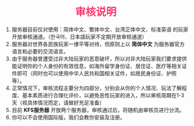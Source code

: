 # <div align="center"><font color=#FD366D>审核说明</font></div>
1. 服务器目前仅对使用：简体中文、繁体中文、台湾正体中文、标准英语 的玩家开放审核通道。（한국어、日本語玩家不定期开放审核通道）
2. 服务器对世界各民族玩家一律平等对待，但原则上以 **简体中文** 为服务器官方语言和必要的交流语言。
3. 由于服务器曾遭受过非大陆玩家的恶意破坏，所以对非大陆玩家我们要求提供能证明你的个人身份的有效信息，如海外留学身份证、居住证、医疗等相关证件即可（同时也可以使用中华人民共和国相关证件，如居民身份证、护照等）。
4. 正常情况下，审核流程主要分为四部分，分别会从你的个人情况、玩法了解程度、基本素质进行合理化评价，以避免恶性玩家的进入，所以审核周期在1-3天（视具体情况而定，请做好充足准备）
5. 目前 **KFS服务器** 开放两个服务器，审核通过后，将随机由审核员进行分流。
6. 你可以不会使用国际版，我们会教你安装及注册。